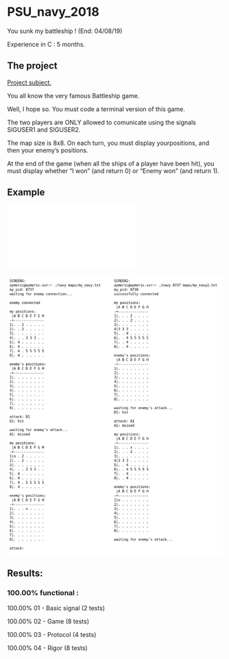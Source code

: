 # PSU_navy_2018
You sunk my battleship ! (End: 04/08/19)

Experience in C : 5 months.

## The project

[Project subject.](/Project/B-PSU-200_navy.pdf)

You all know the very famous Battleship game.

Well, I hope so. You must code a terminal version of this game.

The two players are ONLY allowed to comunicate using the signals SIGUSER1 and SIGUSER2.

The map size is 8x8. On each turn, you must display yourpositions, and then your enemy’s positions.

At the end of the game (when all the ships of a player have been hit), you must display whether “I won” (and return 0) or “Enemy won” (and return 1).



## Example

![Game Example](/Project/Screen_Capture.txt)

![Game Example](/Project/Game_Example.png)






## Results:

### 100.00% functional :



100.00% 01 - Basic signal (2 tests)

100.00% 02 - Game (8 tests)

100.00% 03 - Protocol (4 tests)

100.00% 04 - Rigor (8 tests)
